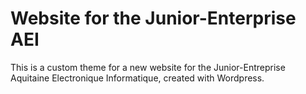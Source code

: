 # Website for the Junior-Enterprise AEI

This is a custom theme for a new website for the Junior-Entreprise Aquitaine Electronique Informatique, created with Wordpress.